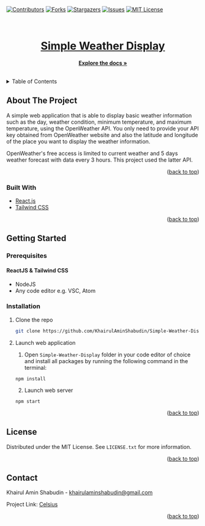 <div id="top"></div>
<!--
*** Thanks for checking out the Best-README-Template. If you have a suggestion
*** that would make this better, please fork the repo and create a pull request
*** or simply open an issue with the tag "enhancement".
*** Don't forget to give the project a star!
*** Thanks again! Now go create something AMAZING! :D
-->



<!-- PROJECT SHIELDS -->
<!--
*** I'm using markdown "reference style" links for readability.
*** Reference links are enclosed in brackets [ ] instead of parentheses ( ).
*** See the bottom of this document for the declaration of the reference variables
*** for contributors-url, forks-url, etc. This is an optional, concise syntax you may use.
*** https://www.markdownguide.org/basic-syntax/#reference-style-links
-->
[![Contributors][contributors-shield]][contributors-url]
[![Forks][forks-shield]][forks-url]
[![Stargazers][stars-shield]][stars-url]
[![Issues][issues-shield]][issues-url]
[![MIT License][license-shield]][license-url]



<!-- PROJECT LOGO -->
<br />
<div align="center">
  <a href="https://github.com/KhairulAminShabudin/Simple-Weather-Display">
<!--     <img src="React-Web-App/src/asset/Logo.png" alt="Logo" > -->
   <h1>Simple Weather Display</h1>
  </a>

  
  <p align="center">
    <a href="https://github.com/KhairulAminShabudin/Simple-Weather-Display"><strong>Explore the docs »</strong></a>
    <br />
    <br />
      </p>
</div>



<!-- TABLE OF CONTENTS -->
<details>
  <summary>Table of Contents</summary>
  <ol>
    <li>
      <a href="#about-the-project">About The Project</a>
      <ul>
        <li><a href="#built-with">Built With</a></li>
      </ul>
    </li>
    <li>
      <a href="#getting-started">Getting Started</a>
      <ul>
        <li><a href="#prerequisites">Prerequisites</a></li>
        <li><a href="#installation">Installation</a></li>
      </ul>
    </li>
    <li><a href="#license">License</a></li>
    <li><a href="#contact">Contact</a></li>
  </ol>
</details>



<!-- ABOUT THE PROJECT -->
## About The Project

<!-- [![Product Name Screen Shot][product-screenshot]](https://github.com/KhairulAminShabudin/Simple-Weather-Display) -->


A simple web application that is able to display basic weather information such as the day, weather condition, minimum temperature, and maximum temperature, using the OpenWeather API. You only need to provide your API key obtained from OpenWeather website and also the latitude and longitude of the place you want to display the weather information. 

OpenWeather's free access is limited to current weather and 5 days weather forecast with data every 3 hours. This project used the latter API.

<p align="right">(<a href="#top">back to top</a>)</p>



### Built With

* [React.js](https://reactjs.org/)
* [Tailwind CSS](https://tailwindcss.com/)


<p align="right">(<a href="#top">back to top</a>)</p>



<!-- GETTING STARTED -->
## Getting Started



### Prerequisites


#### ReactJS & Tailwind CSS

- NodeJS
- Any code editor e.g. VSC, Atom


### Installation

1. Clone the repo
   ```sh
   git clone https://github.com/KhairulAminShabudin/Simple-Weather-Display.git
   ```

2. Launch web application
   1. Open `Simple-Weather-Display` folder in your code editor of choice and install all packages by running the following command in the terminal:
   ```node
   npm install
   ```
   2. Launch web server
   ```node
   npm start
   ```

<p align="right">(<a href="#top">back to top</a>)</p>


<!-- LICENSE -->
## License

Distributed under the MIT License. See `LICENSE.txt` for more information.

<p align="right">(<a href="#top">back to top</a>)</p>



<!-- CONTACT -->
## Contact

Khairul Amin Shabudin - khairulaminshabudin@gmail.com

Project Link: [Celsius](https://github.com/KhairulAminShabudin/Simple-Weather-Display)

<p align="right">(<a href="#top">back to top</a>)</p>




<!-- MARKDOWN LINKS & IMAGES -->
<!-- https://www.markdownguide.org/basic-syntax/#reference-style-links -->
[contributors-shield]: https://img.shields.io/github/contributors/KhairulAminShabudin/Simple-Weather-Display.svg?style=for-the-badge
[contributors-url]: https://github.com/KhairulAminShabudin/Simple-Weather-Display/graphs/contributors
[forks-shield]: https://img.shields.io/github/forks/KhairulAminShabudin/Simple-Weather-Display.svg?style=for-the-badge
[forks-url]: https://github.com/KhairulAminShabudin/Simple-Weather-Display/network/members
[stars-shield]: https://img.shields.io/github/stars/KhairulAminShabudin/Simple-Weather-Display.svg?style=for-the-badge
[stars-url]: https://github.com/KhairulAminShabudin/Simple-Weather-Display/stargazers
[issues-shield]: https://img.shields.io/github/issues/KhairulAminShabudin/Simple-Weather-Display.svg?style=for-the-badge
[issues-url]: https://github.com/KhairulAminShabudin/Simple-Weather-Display/issues
[license-shield]: https://img.shields.io/github/license/KhairulAminShabudin/Simple-Weather-Display.svg?style=for-the-badge
[license-url]: https://github.com/KhairulAminShabudin/Simple-Weather-Display/blob/master/LICENSE
[product-screenshot]: React-Web-App/public/screenshot.png
